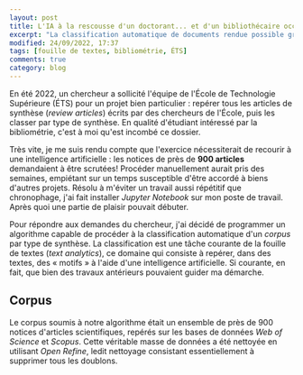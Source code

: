 ```yaml
---
layout: post
title: L'IA à la rescousse d'un doctorant... et d'un bibliothécaire occupé
excerpt: "La classification automatique de documents rendue possible grâce à un algorithme d'intelligence artificielle."
modified: 24/09/2022, 17:37
tags: [fouille de textes, bibliométrie, ÉTS]
comments: true
category: blog
---
```


En été 2022, un chercheur a sollicité l'équipe de l'École de Technologie Supérieure (ÉTS) pour un projet bien particulier : repérer tous les articles de synthèse (_review articles_) écrits par des chercheurs de l'École, puis les classer par type de synthèse. En qualité d'étudiant intéressé par la bibliométrie, c'est à moi qu'est incombé ce dossier.

Très vite, je me suis rendu compte que l'exercice nécessiterait de recourir à une intelligence artificielle : les notices de près de __900 articles__ demandaient à être scrutées! Procéder manuellement aurait pris des semaines, empiétant sur un temps susceptible d'être accordé à biens d'autres projets. Résolu à m'éviter un travail aussi répétitif que chronophage, j'ai fait installer _Jupyter Notebook_ sur mon poste de travail. Après quoi une partie de plaisir pouvait débuter.

Pour répondre aux demandes du chercheur, j'ai décidé de programmer un algorithme capable de procéder à la classification automatique d'un _corpus_ par type de synthèse. La classification est une tâche courante de la fouille de textes (_text analytics_), ce domaine qui consiste à repérer, dans des textes, des « motifs » à l'aide d'une intelligence artificielle. Si courante, en fait, que bien des travaux antérieurs pouvaient guider ma démarche.

## Corpus
Le corpus soumis à notre algorithme était un ensemble de près de 900 notices d'articles scientifiques, repérés sur les bases de données _Web of Science_ et _Scopus_. Cette véritable masse de données a été nettoyée en utilisant _Open Refine_, ledit nettoyage consistant essentiellement à supprimer tous les doublons.
